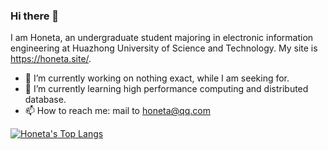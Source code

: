 ### Hi there 👋

I am Honeta, an undergraduate student majoring in electronic information engineering at Huazhong University of Science and Technology. My site is https://honeta.site/.

- 🔭 I’m currently working on nothing exact, while I am seeking for.
- 🌱 I’m currently learning high performance computing and distributed database.
- 📫 How to reach me: mail to honeta@qq.com

[![Honeta's Top Langs](https://github-readme-stats.vercel.app/api/top-langs/?username=Honeta&count_private=true&exclude_repo=honeta.site,husthxj.top&layout=compact)](https://github.com/anuraghazra/github-readme-stats)
